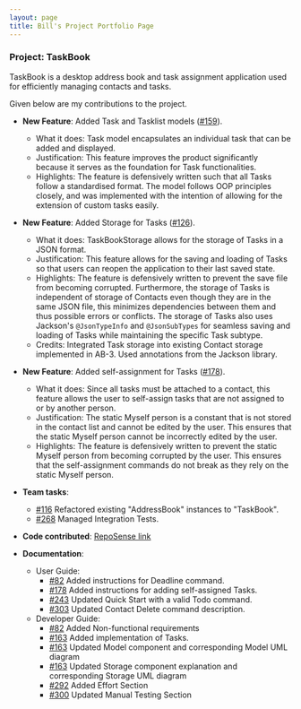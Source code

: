 ```yaml
---
layout: page
title: Bill's Project Portfolio Page
---
```


### Project: TaskBook

TaskBook is a desktop address book and task assignment application used for efficiently managing contacts and tasks.

Given below are my contributions to the project.

* **New Feature**: Added Task and Tasklist models ([#159](https://github.com/AY2223S1-CS2103T-T13-4/tp/pull/159)).
    * What it does: Task model encapsulates an individual task that can be added and displayed.
    * Justification: This feature improves the product significantly because it serves as the foundation for Task functionalities.
    * Highlights: The feature is defensively written such that all Tasks follow a standardised format. The model follows OOP principles closely, and was implemented with the intention of allowing for the extension of custom tasks easily.

* **New Feature**: Added Storage for Tasks ([#126](https://github.com/AY2223S1-CS2103T-T13-4/tp/pull/126)).
    * What it does: TaskBookStorage allows for the storage of Tasks in a JSON format.
    * Justification: This feature allows for the saving and loading of Tasks so that users can reopen the application to their last saved state.
    * Highlights: The feature is defensively written to prevent the save file from becoming corrupted. Furthermore, the storage of Tasks is independent of storage of Contacts even though they are in the same JSON file, this minimizes dependencies between them and thus possible errors or conflicts. The storage of Tasks also uses Jackson's `@JsonTypeInfo` and `@JsonSubTypes` for seamless saving and loading of Tasks while maintaining the specific Task subtype.
    * Credits: Integrated Task storage into existing Contact storage implemented in AB-3. Used annotations from the Jackson library.

* **New Feature**: Added self-assignment for Tasks ([#178](https://github.com/AY2223S1-CS2103T-T13-4/tp/pull/178)).
    * What it does: Since all tasks must be attached to a contact, this feature allows the user to self-assign tasks that are not assigned to or by another person.
    * Justification: The static Myself person is a constant that is not stored in the contact list and cannot be edited by the user. This ensures that the static Myself person cannot be incorrectly edited by the user.
    * Highlights: The feature is defensively written to prevent the static Myself person from becoming corrupted by the user. This ensures that the self-assignment commands do not break as they rely on the static Myself person.

* **Team tasks**:
    * [#116](https://github.com/AY2223S1-CS2103T-T13-4/tp/pull/116) Refactored existing "AddressBook" instances to "TaskBook".
    * [#268](https://github.com/AY2223S1-CS2103T-T13-4/tp/pull/268) Managed Integration Tests.

* **Code contributed**: [RepoSense link](https://nus-cs2103-ay2223s1.github.io/tp-dashboard/?search=xiaobill8&breakdown=true)

* **Documentation**:
    * User Guide:
        * [#82](https://github.com/AY2223S1-CS2103T-T13-4/tp/pull/82) Added instructions for Deadline command.
        * [#178](https://github.com/AY2223S1-CS2103T-T13-4/tp/pull/178) Added instructions for adding self-assigned Tasks.
        * [#243](https://github.com/AY2223S1-CS2103T-T13-4/tp/pull/243) Updated Quick Start with a valid Todo command.
        * [#303](https://github.com/AY2223S1-CS2103T-T13-4/tp/pull/303) Updated Contact Delete command description.
    * Developer Guide:
        * [#82](https://github.com/AY2223S1-CS2103T-T13-4/tp/pull/82) Added Non-functional requirements
        * [#163](https://github.com/AY2223S1-CS2103T-T13-4/tp/pull/163) Added implementation of Tasks.
        * [#163](https://github.com/AY2223S1-CS2103T-T13-4/tp/pull/163) Updated Model component and corresponding Model UML diagram
        * [#163](https://github.com/AY2223S1-CS2103T-T13-4/tp/pull/163) Updated Storage component explanation and corresponding Storage UML diagram
        * [#292](https://github.com/AY2223S1-CS2103T-T13-4/tp/pull/292) Added Effort Section
        * [#300](https://github.com/AY2223S1-CS2103T-T13-4/tp/pull/300) Updated Manual Testing Section


